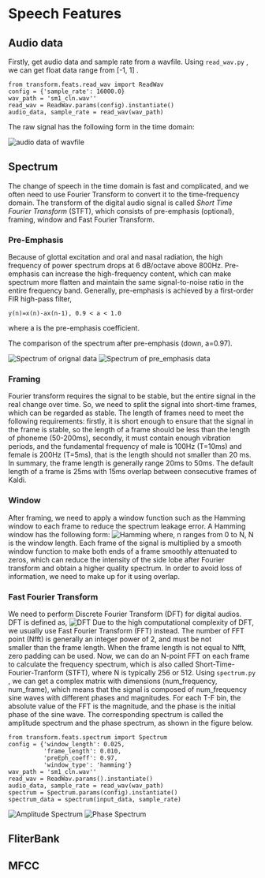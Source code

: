 <script type="text/javascript" src="http://cdn.mathjax.org/mathjax/latest/MathJax.js?config=default"></script>

# Speech Features

## Audio data

Firstly, get audio data and sample rate from a wavfile. Using `read_wav.py` , we can get float data range from [-1, 1] .

    from transform.feats.read_wav import ReadWav
    config = {'sample_rate': 16000.0}
	wav_path = 'sm1_cln.wav''
	read_wav = ReadWav.params(config).instantiate()
	audio_data, sample_rate = read_wav(wav_path)

The raw signal has the following form in the time domain:

![audio data of wavfile](img/audio_data.png "Audio data")

## Spectrum

The change of speech in the time domain is fast and complicated, and we often need to use Fourier Transform to convert 
it to the time-frequency domain. The transform of the digital audio signal is called *Short Time Fourier Transform* (STFT),
which consists of pre-emphasis (optional), framing, window and Fast Fourier Transform.
    
### Pre-Emphasis

Because of glottal excitation and oral and nasal radiation, the high frequency of power spectrum drops at 6 dB/octave above 800Hz.
Pre-emphasis can increase the high-frequency content, which can make spectrum more flatten and maintain the same signal-to-noise ratio in
the entire frequency band. Generally, pre-emphasis is achieved by a first-order FIR high-pass filter,

    y(n)=x(n)-ax(n-1), 0.9 < a < 1.0 
    
where a is the pre-emphasis coefficient.

The comparison of the spectrum after pre-emphasis (down, a=0.97).

![Spectrum of orignal data](img/spectrum_orig.png "Orignal Spectrum")
![Spectrum of pre_emphasis data](img/spectrum_emph.png "Pre_emphasis Spectrum")

### Framing
Fourier transform requires the signal to be stable, but the entire signal in the real change over time. So, we need to split 
the signal into short-time frames, which can be regarded as stable. The length of frames need to meet the following requirements: 
firstly, it is short enough to ensure that the signal in the frame is stable, so the length of a frame should be less than 
the length of phoneme (50-200ms), secondly, it must contain enough vibration periods, and the fundamental frequency of male is 100Hz (T=10ms)
and female is 200Hz (T=5ms), that is the length should not smaller than 20 ms. In summary, the frame length is generally range 20ms to 50ms. 
The default length of a frame is 25ms with 15ms overlap between consecutive frames of Kaldi.

### Window

After framing, we need to apply a window function such as the Hamming window to each frame to reduce the spectrum leakage error. A Hamming window has the following form:
![Hamming](img/hamming.png "Hamming")
where, n ranges from 0 to N, N is the window length. 
Each frame of the signal is multiplied by a smooth window function to make both ends of a frame smoothly attenuated to 
zeros, which can reduce the intensity of the side lobe after Fourier transform and obtain a higher quality spectrum. In order to
avoid loss of information, we need to make up for it using overlap.

### Fast Fourier Transform 
We need to perform Discrete Fourier Transform (DFT) for digital audios. DFT is defined as,
![DFT](img/DFT.png "DFT")
Due to the high computational complexity of DFT, we usually use Fast Fourier Transform (FFT) instead. The number of FFT point (Nfft) is generally an integer power of 2, and must be not  
smaller than the frame length. When the frame length is not equal to Nfft, zero padding can be used.
Now, we can do an N-point FFT on each frame to calculate the frequency spectrum, which is also called 
Short-Time-Fourier-Tranform (STFT), where N is typically 256 or 512.
Using `spectrum.py` , we can get a complex matrix with dimensions (num_frequency, num_frame), which means that the signal is composed of num_frequency sine waves with different 
phases and magnitudes. For each T-F bin, the absolute value of the FFT is the magnitude, and the phase is the initial phase of the sine wave. The corresponding spectrum is called 
the amplitude spectrum and the phase spectrum, as shown in the figure below.
    
    
    from transform.feats.spectrum import Spectrum
    config = {'window_length': 0.025, 
              'frame_length': 0.010, 
              'preEph_coeff': 0.97,
              'window_type': 'hamming'}
	wav_path = 'sm1_cln.wav''
	read_wav = ReadWav.params().instantiate()
	audio_data, sample_rate = read_wav(wav_path)
	spectrum = Spectrum.params(config).instantiate()
	spectrum_data = spectrum(input_data, sample_rate)

![Amplitude Spectrum](img/amplitude_spectrum.png "Amplitude Spectrum")
![Phase Spectrum](img/phase_spectrum.png "Phase Spectrum")

## FliterBank

## MFCC